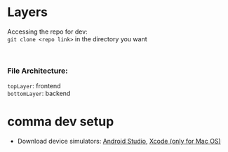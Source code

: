 # Layers

Accessing the repo for dev:<br>
`git clone <repo link>` in the directory you want

<br>

### File Architecture: 
`topLayer`: frontend
<br>
`bottomLayer`: backend

# comma dev setup
- Download device simulators: [Android Studio](https://developer.android.com/studio?gclid=Cj0KCQjw4NujBhC5ARIsAF4Iv6dFWBwdrMv-PXQoY29PKVrYxCf88HfVdX7PB0kUfe-TopkNTDQPh04aArVAEALw_wcB&gclsrc=aw.ds), [Xcode (only for Mac OS)](https://developer.apple.com/xcode/)

